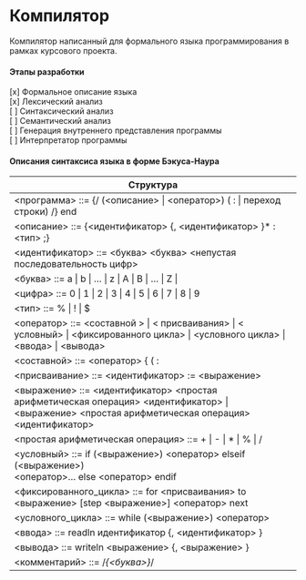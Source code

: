 # Компилятор
Компилятор написанный для формального языка программирования в рамках курсового проекта.

#### Этапы разработки
[x] Формальное описание языка  
[x] Лексический анализ  
[ ] Синтаксический анализ  
[ ] Семантический анализ  
[ ] Генерация внутреннего представления программы   
[ ] Интерпретатор программы  


#### Описания синтаксиса языка в форме Бэкуса-Наура

| Структура                                                                   |
| ----------------------------------------------------------------------------|
| <программа> ::= {/ (<описание> \| <оператор>) ( : \| переход строки) /} end |
| <описание> ::= {<идентификатор> {, <идентификатор> }* : <тип> ;}            |
| <идентификатор> ::= <буква> <буква> <непустая последовательность цифр>      |
| <буква> ::= a \| b \| … \| z \| A \| B \| … \| Z \|
| <цифра> ::= 0 \| 1 \| 2 \| 3 \| 4 \| 5 \| 6 \| 7 \| 8 \| 9
| <тип> ::= % \| ! \| $ 
| <оператор> ::= <составной > \| < присваивания> \| < условный>  \| <фиксированного цикла> \| <условного цикла> \| <ввода> \| <вывода>
| <составной> ::= <оператор> { ( : | перевод строки) <оператор> }
| <присваивание> ::= <идентификатор> := <выражение>
| <выражение> ::= <идентификатор> <простая арифметическая операция> <идентификатор> \| <выражение> <простая арифметическая операция> <идентификатор> |
| <простая арифметическая операция> ::= + \| - \| * \| % \| / |
| <условный> ::= if  (<выражение>) <оператор> elseif (<выражение>) <br/> <оператор>… else <оператор> endif |
| <фиксированного_цикла> ::= for <присваивания>  to <выражение> [step <выражение>] <оператор> next |
| <условного_цикла> ::= while (<выражение>) <оператор>
| <ввода> ::= readln идентификатор {, <идентификатор> }
| <вывода> ::= writeln <выражение> {, <выражение> }
| <комментарий> ::= /*{<буква>}*/




